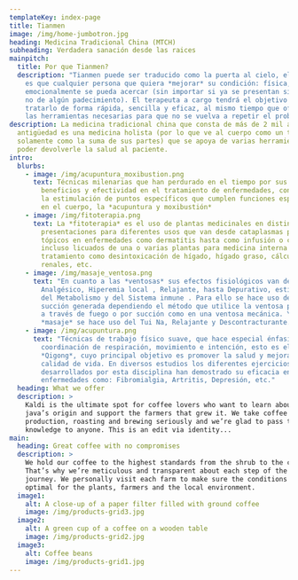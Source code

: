 ```yaml
---
templateKey: index-page
title: Tianmen
image: /img/home-jumbotron.jpg
heading: Medicina Tradicional China (MTCH)
subheading: Verdadera sanación desde las raices
mainpitch:
  title: Por que Tianmen?
  description: "Tianmen puede ser traducido como la puerta al cielo, el objetivo
    es que cualquier persona que quiera *mejorar* su condición: física, mental o
    emocionalmente se pueda acercar (sin importar si ya se presentan síntomas o
    no de algún padecimiento). El terapeuta a cargo tendrá el objetivo de
    tratarlo de forma rápida, sencilla y eficaz, al mismo tiempo que ofrecerá
    las herramientas necesarias para que no se vuelva a repetir el problema."
description: La medicina tradicional china que consta de más de 2 mil años de
  antigüedad es una medicina holista (por lo que ve al cuerpo como un todo y no
  solamente como la suma de sus partes) que se apoya de varias herramientas para
  poder devolverle la salud al paciente.
intro:
  blurbs:
    - image: /img/acupuntura_moxibustion.png
      text: Técnicas milenarias que han perdurado en el tiempo por sus múltiples
        beneficios y efectividad en el tratamiento de enfermedades, consisten en
        la estimulación de puntos específicos que cumplen funciones especificas
        en el cuerpo, la *acupuntura y moxibustión*
    - image: /img/fitoterapia.png
      text: La *fitoterapia* es el uso de plantas medicinales en distintas
        presentaciones para diferentes usos que van desde cataplasmas para usos
        tópicos en enfermedades como dermatitis hasta como infusión o cocción o
        incluso licuados de una o varias plantas para medicina interna en
        tratamiento como desintoxicación de hígado, hígado graso, cálculos
        renales, etc.
    - image: /img/masaje_ventosa.png
      text: "En cuanto a las *ventosas* sus efectos fisiológicos van desde:
        Analgésico, Hiperemia local , Relajante, hasta Depurativo, estimulante
        del Metabolismo y del Sistema inmune . Para ello se hace uso de la
        succión generada dependiendo el método que utilice la ventosa por vacío
        a través de fuego o por succión como en una ventosa mecánica. Y del
        *masaje* se hace uso del Tui Na, Relajante y Descontracturante."
    - image: /img/acupuntura.png
      text: "Técnicas de trabajo físico suave, que hace especial énfasis en la
        coordinación de respiración, movimiento e intención, esto es el
        *Qigong*, cuyo principal objetivo es promover la salud y mejorar la
        calidad de vida. En diversos estudios los diferentes ejercicios internos
        desarrollados por esta disciplina han demostrado su eficacia en
        enfermedades como: Fibromialgia, Artritis, Depresión, etc."
  heading: What we offer
  description: >
    Kaldi is the ultimate spot for coffee lovers who want to learn about their
    java’s origin and support the farmers that grew it. We take coffee
    production, roasting and brewing seriously and we’re glad to pass that
    knowledge to anyone. This is an edit via identity...
main:
  heading: Great coffee with no compromises
  description: >
    We hold our coffee to the highest standards from the shrub to the cup.
    That’s why we’re meticulous and transparent about each step of the coffee’s
    journey. We personally visit each farm to make sure the conditions are
    optimal for the plants, farmers and the local environment.
  image1:
    alt: A close-up of a paper filter filled with ground coffee
    image: /img/products-grid3.jpg
  image2:
    alt: A green cup of a coffee on a wooden table
    image: /img/products-grid2.jpg
  image3:
    alt: Coffee beans
    image: /img/products-grid1.jpg
---
```

